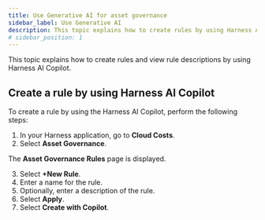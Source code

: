 ```yaml
---
title: Use Generative AI for asset governance
sidebar_label: Use Generative AI  
description: This topic explains how to create rules by using Harness AI Copilot.
# sidebar_position: 1
---
```


This topic explains how to create rules and view rule descriptions by using Harness AI Copilot.

## Create a rule by using Harness AI Copilot

To create a rule by using the Harness AI Copilot, perform the following steps: 

1. In your Harness application, go to **Cloud Costs**.
2. Select **Asset Governance**.

  The **Asset Governance Rules** page is displayed.

3. Select **+New Rule**. 
4. Enter a name for the rule.
5. Optionally, enter a description of the rule.
6. Select **Apply**.
7. Select **Create with Copilot**.